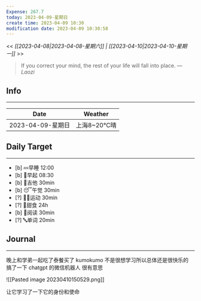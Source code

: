 ```yaml
---
Expense: 267.7
today: 2023-04-09-星期日
create time: 2023-04-09 10:30
modification date: 2023-04-09 10:30:58
---
```


<< *[[2023-04-08|2023-04-08-星期六]] | [[2023-04-10|2023-04-10-星期一]]* >>


> If you correct your mind, the rest of your life will fall into place.
> — <cite>Laozi</cite>


## Info
***
| Date        | Weather      | 
| ----------- | ------------ |
| 2023-04-09-星期日 |  上海8~20℃晴 |


## Daily Target 
***
- [b] 💤早睡   12:00
- [b] 🌅早起    08:30
- [b] 🎵吉他    30min
- [b] 😴午觉    30min
- [?] 🏃‍♀️运动    30min  
- [?] 🚫甜食    24h
- [b] 📖阅读    30min
- [?] 🔤单词    20min    


##  Journal
***
晚上和学弟一起吃了泰餐买了 kumokumo
不是很想学习所以总体还是很快乐的
搞了一下 chatgpt 的微信机器人
很有意思

![[Pasted image 20230410150529.png]]

让它学习了一下它的身份和使命

